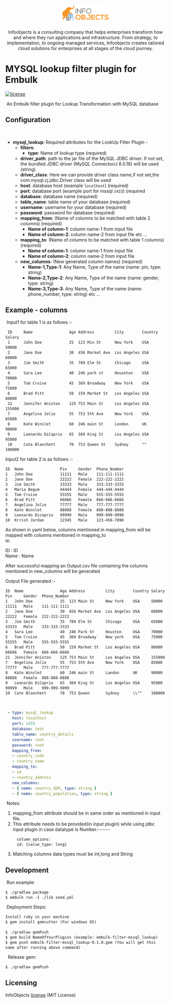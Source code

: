 <p align="center">
  <a href="https://www.infoobjects.com/" target="blank"><img src="screenshots/logo.png" width="150" alt="InfoObjects Logo" /></a>
</p>
<p align="center">Infoobjects is a consulting company that helps enterprises transform how and where they run applications and infrastructure.
From strategy, to implementation, to ongoing managed services, Infoobjects creates tailored cloud solutions for enterprises at all stages of the cloud journey.</p>

# MYSQL lookup filter plugin for Embulk
[![license](https://img.shields.io/badge/license-MIT-blue.svg)](LICENSE)

​
An Embulk filter plugin for Lookup Transformation with MySQL database
​
## Configuration
​
- **mysql_lookup**: Required attributes for the LookUp Filter Plugin -
    - **filters**:
        - **type**: Name of lookup type (required)
    - **driver_path**: path to the jar file of the MySQL JDBC driver. If not set, the bundled JDBC driver (MySQL Connector/J 8.0.19) will be used (string)
    - **driver_class**: Here we can provide driver class name,if not set,the com.mysql.cj.jdbc.Driver class will be used
    - **host**: database host (example `localhost`) (required)
    - **port**: database port (example port for mssql `1433`) (required
    - **database**: database name (required)
    - **table_name**: table name of your database (required)
    - **username**: username for your database (required)
    - **password**: password for database (required)
    - **mapping_from**: (Name of columns to be matched with table 2 columns) (required)
        - **Name of column-1**: column name-1 from input file
        - **Name of column-2**: column name-2 from input file etc ...
    - **mapping_to**:   (Name of columns to be matched with table 1 columns) (required)
        - **Name of column-1**: column name-1 from input file
        - **Name of column-2**: column name-2 from input file
    - **new_columns**:   (New generated column names) (required)
        - **Name-1,Type-1**: Any Name, Type of the name (name: pin, type: string)
        - **Name-2,Type-2**: Any Name, Type of the name (name: gender, type: string)
        - **Name-3,Type-3**: Any Name, Type of the name (name: phone_number, type: string) etc ...
## Example - columns
​
Input1 for table 1 is as follows :-

```
 ID     Name                Age Address         City        Country Salary
 1      John Doe            25  123 Min St      New York    USA     50000
 2      Jane Doe            30  456 Market Ave  Los Angeles USA     60000   
 3      Jim Smith           35  789 Elm St      Chicago     USA     65000
 4      Sara Lee            40  246 park st     Houseton    USA     70000
 5      Tom Cruise          45  369 Broadway    New York    USA     75000
 6      Brad Pitt           50  159 Market St   Los Angeles USA     80000
 21     Jennifer Aniston    125 753 Main St     Los Angeles USA     155000
 7      Angelina Jolie      55  753 5th Ave     New York    USA     85000
 8      Kate Winslet        60  246 main St     London      UK      90000   
 9      Leonardo DiCaprio   65  369 King St     Los Angeles USA     95000
 10     Cate Blanchett      70  753 Queen St    Sydney      ""      100000
```

Input2 for table 2 is as follows :-

```
ID  Name                Pin     Gender  Phone_Number
1   John Doe            11111   Male    111-111-1111
2   Jane Doe            22222   Female  222-222-2222
3   Jim Smith           33333   Male    333-333-3333
4   Maria Begum         44444   Female  444-444-4444
5   Tom Cruise          55555   Male    555-555-5555
6   Brad Pitt           66666   Female  666-666-6666
7   Angelina Jolie      77777   Male    777-777-7777
8   Kate Winslet        88888   Female  888-888-8888
9   Leonardo Dicaprio   99999   Male    999-999-9999
10  Krrish Jordan       12345   Male    123-456-7890
```

As shown in yaml below, columns mentioned in mapping_from will be mapped with columns mentioned in mapping_to      
ie:


ID : ID                      
Name : Name

After successful mapping an Output.csv file containing the columns mentioned in new_columns will be generated

Output File generated :-

```
ID  Name                Age Address         City        Country Salary  Pin     Gender  Phone_Number
1   John Doe            25  123 Main St     New York    USA     50000   11111   Male    111-111-1111
2   Jane Doe            30  456 Market Ave  Los Angeles USA     60000   22222   Female  222-222-2222
3   Jim Smith           35  789 Elm St      Chicago     USA     65000   33333   Male    333-333-3333 
4   Sara Lee            40  246 Park St     Houston     USA     70000   
5   Tom Cruise          45  369 Broadway    New york    USA     75000   55555   Male    555-555-5555
6   Brad Pitt           50  159 Market St   Los Angeles USA     80000   66666   Female  666-666-6666
21  Jennifer Aniston    125 753 Main St     Los Angeles USA     155000
7   Angelina Jolie      55  753 5th Ave     New York    USA     85000   77777   Male    777-777-7777
8   Kate Winslet        60  246 main St     Landon      UK      90000   88888   Female  888-888-8888
9   Leonardo DiCaprio   65  369 King St     Los Angeles USA     95000   99999   Male    999-999-9999
10  Cate Blanchett      70  753 Queen       Sydney      \\""    100000   
```
​
​
​
```yaml
 - type: mysql_lookup
   host: localhost
   port: 1433
   database: test
   table_name: country_details
   username: root
   password: root
   mapping_from:
   - country_code
   - country_name
   mapping_to:
   - id
   - country_address
   new_columns:
   - { name: country_GDP, type: string }
   - { name: country_population, type: string }
```
​
Notes:
1. mapping_from attribute should be in same order as mentioned in input file.
   ​
2. This attribute needs to be provided(in input plugin) while using jdbc input plugin in case datatype is Number:------
``` 
     column_options: 
     id: {value_type: long}
```
3. Matching columns data types must be int,long and String
## Development
​
Run example:
​
```
$ ./gradlew package
$ embulk run -I ./lib seed.yml
```
​
Deployment Steps:
​
```
Install ruby in your machine
$ gem install gemcutter (For windows OS)
​
$ ./gradlew gemPush
$ gem build NameOfYourPlugins (example: embulk-filter-mssql_lookup)
$ gem push embulk-filter-mssql_lookup-0.1.0.gem (You will get this name after running above command)
```
​
​
Release gem:
​
```
$ ./gradlew gemPush
```
## Licensing

InfoObjects [license](LICENSE) (MIT License)
